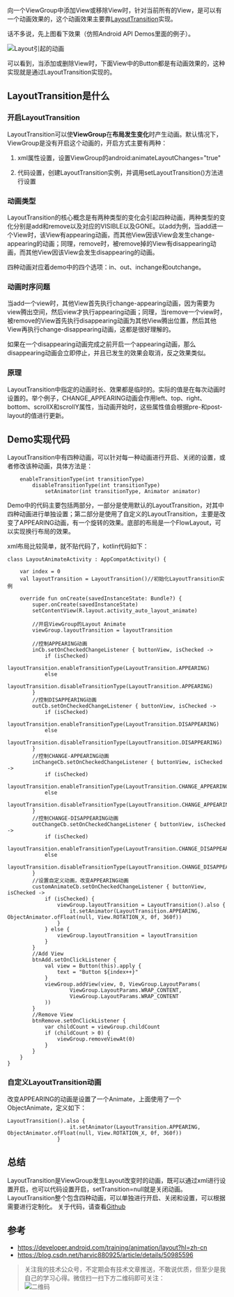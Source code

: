 向一个ViewGroup中添加View或移除View时，针对当前所有的View，是可以有一个动画效果的，这个动画效果主要靠[LayoutTransition](https://developer.android.com/reference/android/animation/LayoutTransition?hl=zh-cn)实现。

话不多说，先上图看下效果（仿照Android API Demos里面的例子）。

![Layout引起的动画](https://ws1.sinaimg.cn/large/006tNc79ly1fz5y8ujp7cg30bw0jbwum.gif)

可以看到，当添加或删除View时，下面View中的Button都是有动画效果的，这种实现就是通过LayoutTransition实现的。  

## LayoutTransition是什么  

### 开启LayoutTransition

LayoutTransition可以使**ViewGroup**在**布局发生变化**时产生动画。默认情况下，ViewGroup是没有开启这个动画的，开启方式主要有两种：  

1. xml属性设置，设置ViewGroup的android:animateLayoutChanges="true"

2. 代码设置，创建LayoutTransition实例，并调用setLayoutTransition()方法进行设置  

### 动画类型

LayoutTransition的核心概念是有两种类型的变化会引起四种动画，两种类型的变化分别是add和remove以及对应的VISIBLE以及GONE。以add为例，当add进一个View时，该View有appearing动画，而其他View因该View会发生change-appearing的动画；同理，remove时，被remove掉的View有disappearing动画，而其他View因该View会发生disappearing的动画。  

四种动画对应着demo中的四个选项：in、out、inchange和outchange。  

### 动画时序问题

当add一个view时，其他View首先执行change-appearing动画，因为需要为view腾出空间，然后view才执行appearing动画；同理，当remove一个view时，被remove的View首先执行disappearing动画为其他View腾出位置，然后其他View再执行change-disappearing动画，这都是很好理解的。  

如果在一个disappearing动画完成之前开启一个appearing动画，那么disappearing动画会立即停止，并且已发生的效果会取消，反之效果类似。  

### 原理  

LayoutTransition中指定的动画时长、效果都是临时的。实际的值是在每次动画时设置的。举个例子，CHANGE_APPEARING动画会作用left、top、right、bottom、scrollX和scrollY属性，当动画开始时，这些属性值会根据pre-和post-layout的值进行更新。

## Demo实现代码  

LayoutTransition中有四种动画，可以针对每一种动画进行开启、关闭的设置，或者修改该种动画，具体方法是：  

```
	enableTransitionType(int transitionType)
		disableTransitionType(int transitionType)
			setAnimator(int transitionType, Animator animator)
```

Demo中的代码主要包括两部分，一部分是使用默认的LayoutTransition，对其中四种动画进行单独设置；第二部分是使用了自定义的LayoutTransition，主要是改变了APPEARING动画，有一个旋转的效果。底部的布局是一个FlowLayout，可以实现换行布局的效果。  

xml布局比较简单，就不贴代码了，kotlin代码如下：

```
class LayoutAnimateActivity : AppCompatActivity() {

    var index = 0
    val layoutTransition = LayoutTransition()//初始化LayoutTransition实例

    override fun onCreate(savedInstanceState: Bundle?) {
        super.onCreate(savedInstanceState)
        setContentView(R.layout.activity_auto_layout_animate)

        //开启ViewGroup的Layout Animate
        viewGroup.layoutTransition = layoutTransition

        //控制APPEARING动画
        inCb.setOnCheckedChangeListener { buttonView, isChecked ->
            if (isChecked)
                layoutTransition.enableTransitionType(LayoutTransition.APPEARING)
            else
                layoutTransition.disableTransitionType(LayoutTransition.APPEARING)
        }
        //控制DISAPPEARING动画
        outCb.setOnCheckedChangeListener { buttonView, isChecked ->
            if (isChecked)
                layoutTransition.enableTransitionType(LayoutTransition.DISAPPEARING)
            else
                layoutTransition.disableTransitionType(LayoutTransition.DISAPPEARING)
        }
        //控制CHANGE-APPEARING动画
        inChangeCb.setOnCheckedChangeListener { buttonView, isChecked ->
            if (isChecked)
                layoutTransition.enableTransitionType(LayoutTransition.CHANGE_APPEARING)
            else
                layoutTransition.disableTransitionType(LayoutTransition.CHANGE_APPEARING)
        }
        //控制CHANGE-DISAPPEARING动画
        outChangeCb.setOnCheckedChangeListener { buttonView, isChecked ->
            if (isChecked)
                layoutTransition.enableTransitionType(LayoutTransition.CHANGE_DISAPPEARING)
            else
                layoutTransition.disableTransitionType(LayoutTransition.CHANGE_DISAPPEARING)
        }
        //设置自定义动画，改变APPEARING动画
        customAnimateCb.setOnCheckedChangeListener { buttonView, isChecked ->
            if (isChecked) {
                viewGroup.layoutTransition = LayoutTransition().also {
                    it.setAnimator(LayoutTransition.APPEARING, ObjectAnimator.ofFloat(null, View.ROTATION_X, 0f, 360f))
                }
            } else {
                viewGroup.layoutTransition = layoutTransition
            }
        }
        //Add View
        btnAdd.setOnClickListener {
            val view = Button(this).apply {
                text = "Button ${index++}"
            }
            viewGroup.addView(view, 0, ViewGroup.LayoutParams(
                    ViewGroup.LayoutParams.WRAP_CONTENT,
                    ViewGroup.LayoutParams.WRAP_CONTENT
            ))
        }
        //Remove View
        btnRemove.setOnClickListener {
            var childCount = viewGroup.childCount
            if (childCount > 0) {
                viewGroup.removeViewAt(0)
            }
        }
    }
}
```



### 自定义LayoutTransition动画  

改变APPEARING的动画是设置了一个Animate，上面使用了一个ObjectAnimate，定义如下：  

```
LayoutTransition().also {
                    it.setAnimator(LayoutTransition.APPEARING, ObjectAnimator.ofFloat(null, View.ROTATION_X, 0f, 360f))
                }
```

## 总结

LayoutTransition是ViewGroup发生Layout改变时的动画，既可以通过xml进行设置开启，也可以代码设置开启，setTransition=null就是关闭动画。LayoutTransition整个包含四种动画，可以单独进行开启、关闭和设置，可以根据需要进行定制化。  关于代码，请查看[Github](https://github.com/wangli135/ClimbDemo/tree/master/jetpackdemo/src/main/java/com/xingfeng/jetpackdemo/animation/layoutanimate)

## 参考  
- https://developer.android.com/training/animation/layout?hl=zh-cn  
- https://blog.csdn.net/harvic880925/article/details/50985596

> 关注我的技术公众号，不定期会有技术文章推送，不敢说优质，但至少是我自己的学习心得。微信扫一扫下方二维码即可关注：  
![二维码](https://ws1.sinaimg.cn/large/006tNc79ly1fz0b9yxfsbj309k09kt8n.jpg)
